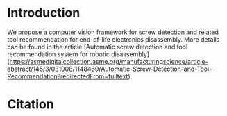# Introduction
We propose a computer vision framework for screw detection and related tool recommendation for end-of-life electronics disassembly.
More details can be found in the article [Automatic screw detection and tool recommendation system for robotic disassembly] (https://asmedigitalcollection.asme.org/manufacturingscience/article-abstract/145/3/031008/1148469/Automatic-Screw-Detection-and-Tool-Recommendation?redirectedFrom=fulltext).

# Citation
<!-- If you wish to cite the work, you may use the following:
@article{10.1115/1.4056074,
    author = {Zhang, Xinyao and Eltouny, Kareem and Liang, Xiao and Behdad, Sara},
    title = "{Automatic Screw Detection and Tool Recommendation System for Robotic Disassembly}",
    journal = {Journal of Manufacturing Science and Engineering},
    volume = {145},
    number = {3},
    year = {2022},
    month = {12},
    abstract = "{Disassembly is an essential process for the recovery of end-of-life (EOL) electronics in remanufacturing sites. Nevertheless, the process remains labor-intensive due to EOL electronics’ high degree of uncertainty and complexity. The robotic technology can assist in improving disassembly efficiency; however, the characteristics of EOL electronics pose difficulties for robot operation, such as removing small components. For such tasks, detecting small objects is critical for robotic disassembly systems. Screws are widely used as fasteners in ordinary electronic products while having small sizes and varying shapes in a scene. To enable robotic systems to disassemble screws, the location information and the required tools need to be predicted. This paper proposes a computer vision framework for detecting screws and recommending related tools for disassembly. First, a YOLOv4 algorithm is used to detect screw targets in EOL electronic devices and a screw image extraction mechanism is executed based on the position coordinates predicted by YOLOv4. Second, after obtaining the screw images, the EfficientNetv2 algorithm is applied for screw shape classification. In addition to proposing a framework for automatic small-object detection, we explore how to modify the object detection algorithm to improve its performance and discuss the sensitivity of tool recommendations to the detection predictions. A case study of three different types of screws in EOL electronics is used to evaluate the performance of the proposed framework.}",
    issn = {1087-1357},
    doi = {10.1115/1.4056074},
    url = {https://doi.org/10.1115/1.4056074},
    note = {031008},
    eprint = {https://asmedigitalcollection.asme.org/manufacturingscience/article-pdf/145/3/031008/6953322/manu\_145\_3\_031008.pdf},
} -->
